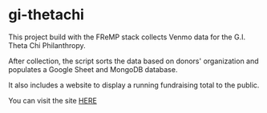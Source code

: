 # gi-thetachi
This project build with the FReMP stack collects Venmo data for the G.I. Theta Chi Philanthropy.

After collection, the script sorts the data based on donors' organization and populates a Google Sheet and MongoDB database.

It also includes a website to display a running fundraising total to the public.

You can visit the site [HERE](https://www.githetachi.us)
